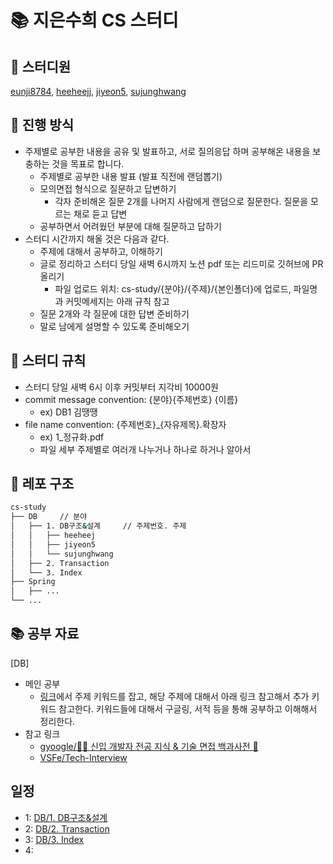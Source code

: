 #  📚 지은수희 CS 스터디 

## 👥 스터디원
[eunji8784](https://github.com/eunji8784), [heeheejj](https://github.com/heeheejj), [jiyeon5](https://github.com/jiyeon5), [sujunghwang](https://github.com/sujunghwang)

## 🎈 진행 방식
- 주제별로 공부한 내용을 공유 및 발표하고, 서로 질의응답 하며 공부해온 내용을 보충하는 것을 목표로 합니다.
   - 주제별로 공부한 내용 발표 (발표 직전에 랜덤뽑기)
   - 모의면접 형식으로 질문하고 답변하기
     - 각자 준비해온 질문 2개를 나머지 사람에게 랜덤으로 질문한다. 질문을 모르는 채로 듣고 답변
   - 공부하면서 어려웠던 부분에 대해 질문하고 답하기
- 스터디 시간까지 해올 것은 다음과 같다.
    - 주제에 대해서 공부하고, 이해하기
    - 글로 정리하고 스터디 당일 새벽 6시까지 노션 pdf 또는 리드미로 깃허브에 PR 올리기
        - 파일 업로드 위치: cs-study/{분야}/{주제}/{본인폴더}에 업로드, 파일명과 커밋메세지는 아래 규칙 참고
    - 질문 2개와 각 질문에 대한 답변 준비하기
    - 말로 남에게 설명할 수 있도록 준비해오기

## 🎈 스터디 규칙
- 스터디 당일 새벽 6시 이후 커밋부터 지각비 10000원
- commit message convention: {분야}{주제번호} {이름}
    - ex)  DB1 김땡땡
- file name convention: {주제번호}_{자유제목}.확장자
    - ex) 1_정규화.pdf
    - 파일 세부 주제별로 여러개 나누거나 하나로 하거나 알아서

## 🎈 레포 구조
```bash
cs-study
├── DB     // 분야
│   ├── 1. DB구조&설계     // 주제번호. 주제
│   │   ├── heeheej
│   │   ├── jiyeon5
│   │   └── sujunghwang
│   ├── 2. Transaction
│   └── 3. Index
├── Spring
│   ├── ...
└── ...
```

## 📚 공부 자료
[DB]
- 메인 공부
  - [링크](https://www.nossi.dev/cs/db)에서 주제 키워드를 잡고, 해당 주제에 대해서 아래 링크 참고해서 추가 키워드 참고한다. 키워드들에 대해서 구글링, 서적 등을 통해 공부하고 이해해서 정리한다. 
- 참고 링크
  - [gyoogle/👶🏻 신입 개발자 전공 지식 & 기술 면접 백과사전 📖](https://github.com/gyoogle/tech-interview-for-developer/tree/master/Computer%20Science/Database)
  - [VSFe/Tech-Interview](https://github.com/VSFe/Tech-Interview/blob/main/04-DATABASE.md)

## 일정

- 1: [DB/1. DB구조&설계](https://github.com/seoul0809/cs-study/tree/main/DB/1.%20DB%EA%B5%AC%EC%A1%B0%26%EC%84%A4%EA%B3%84)
- 2: [DB/2. Transaction](https://github.com/seoul0809/cs-study/tree/main/DB/2.%20Transcation)
- 3: [DB/3. Index](https://github.com/seoul0809/cs-study/tree/main/DB/3.%20Index)
- 4: 
